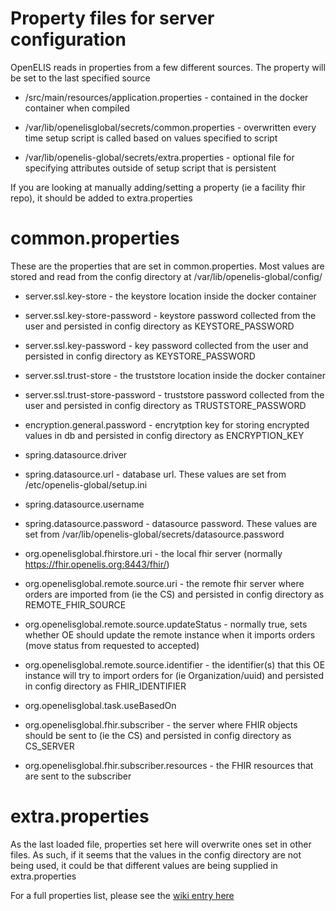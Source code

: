 # Property files for server configuration
OpenELIS reads in properties from a few different sources. The property will be set to the last specified source

* /src/main/resources/application.properties - contained in the docker container when compiled

* /var/lib/openelisglobal/secrets/common.properties - overwritten every time setup script is called based on values specified to script

* /var/lib/openelis-global/secrets/extra.properties - optional file for specifying attributes outside of setup script that is persistent 

If you are looking at manually adding/setting a property (ie a facility fhir repo), it should be added to extra.properties

# common.properties
These are the properties that are set in common.properties. Most values are stored and read from the config directory at /var/lib/openelis-global/config/
* server.ssl.key-store - the keystore location inside the docker container

* server.ssl.key-store-password - keystore password collected from the user and persisted in config directory as KEYSTORE_PASSWORD

* server.ssl.key-password - key password collected from the user and persisted in config directory as KEYSTORE_PASSWORD

* server.ssl.trust-store - the truststore location inside the docker container

* server.ssl.trust-store-password - truststore password collected from the user and persisted in config directory as TRUSTSTORE_PASSWORD

* encryption.general.password - encrytption key for storing encrypted values in db and persisted in config directory as ENCRYPTION_KEY

* spring.datasource.driver 

* spring.datasource.url - database url. These values are set from /etc/openelis-global/setup.ini

* spring.datasource.username

* spring.datasource.password - datasource password. These values are set from /var/lib/openelis-global/secrets/datasource.password

* org.openelisglobal.fhirstore.uri - the local fhir server (normally https://fhir.openelis.org:8443/fhir/)

* org.openelisglobal.remote.source.uri - the remote fhir server where orders are imported from (ie the CS) and persisted in config directory as REMOTE_FHIR_SOURCE

* org.openelisglobal.remote.source.updateStatus - normally true, sets whether OE should update the remote instance when it imports orders (move status from requested to accepted)

* org.openelisglobal.remote.source.identifier - the identifier(s) that this OE instance will try to import orders for (ie Organization/uuid) and persisted in config directory as FHIR_IDENTIFIER

* org.openelisglobal.task.useBasedOn

* org.openelisglobal.fhir.subscriber - the server where FHIR objects should be sent to (ie the CS) and persisted in config directory as CS_SERVER

* org.openelisglobal.fhir.subscriber.resources - the FHIR resources that are sent to the subscriber

# extra.properties
As the last loaded file, properties set here will overwrite ones set in other files. As such, if it seems that the values in the config directory are not being used, it could be that different values are being supplied in extra.properties


For a full properties list, please see the [wiki entry here](https://github.com/I-TECH-UW/OpenELIS-Global-2/wiki/Properties)
